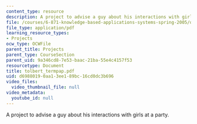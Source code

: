 ```yaml
---
content_type: resource
description: A project to advise a guy about his interactions with girls at a party.
file: /courses/6-871-knowledge-based-applications-systems-spring-2005/d69880190aa13ee189bc16cd0dc3b696_tolbert_termpap.pdf
file_type: application/pdf
learning_resource_types:
- Projects
ocw_type: OCWFile
parent_title: Projects
parent_type: CourseSection
parent_uid: 9a346cd8-7e53-baac-21ba-55e4c4157f53
resourcetype: Document
title: tolbert_termpap.pdf
uid: d6988019-0aa1-3ee1-89bc-16cd0dc3b696
video_files:
  video_thumbnail_file: null
video_metadata:
  youtube_id: null
---
```

A project to advise a guy about his interactions with girls at a party.

